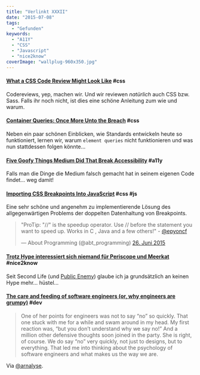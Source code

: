 ```yaml
---
title: "Verlinkt XXXII"
date: "2015-07-08"
tags:
  - "Gefunden"
keywords:
  - "A11Y"
  - "CSS"
  - "Javascript"
  - "nice2know"
coverImage: "wallplug-960x350.jpg"
---
```


#### [What a CSS Code Review Might Look Like](https://css-tricks.com/what-a-css-code-review-might-look-like/) #css

Codereviews, yep, machen wir. Und wir reviewen _natürlich_ auch CSS bzw. Sass. Falls ihr noch nicht, ist dies eine schöne Anleitung zum wie und warum.

#### [Container Queries: Once More Unto the Breach](http://alistapart.com/article/container-queries-once-more-unto-the-breach) #css

Neben ein paar schönen Einblicken, wie Standards entwickeln heute so funktioniert, lernen wir, warum `element queries` nicht funktionieren und was nun stattdessen folgen könnte…

#### [Five Goofy Things Medium Did That Break Accessibility](https://medium.com/medium-eng/five-goofy-things-medium-did-that-break-accessibility-3bc804ae818d) #a11y

Falls man die Dinge die Medium falsch gemacht hat in seinem eigenen Code findet… weg damit!

#### [Importing CSS Breakpoints Into JavaScript](https://www.lullabot.com/articles/importing-css-breakpoints-into-javascript) #css #js

Eine sehr schöne und angenehm zu implementierende Lösung des allgegenwärtigen Problems der doppelten Datenhaltung von Breakpoints.

<blockquote class="twitter-tweet" lang="de"><p lang="en" dir="ltr">"ProTip: "//" is the speedup operator. Use // before the statement you want to speed up. Works in C , Java and a few others!" - <a href="https://twitter.com/epyoncf">@epyoncf</a></p>— About Programming (@abt_programming) <a href="https://twitter.com/abt_programming/status/614499636800307200">26. Juni 2015</a></blockquote>

#### [Trotz Hype interessiert sich niemand für Periscope und Meerkat](http://www.netzpiloten.de/social-media-streaming-video-periscope-meerkat/) #nice2know

Seit Second Life (und [Public Enemy](https://www.youtube.com/watch?v=WF28-mlEq24)) glaube ich ja grundsätzlich an keinen Hype mehr… hüstel…

#### [The care and feeding of software engineers (or, why engineers are grumpy)](http://www.nczonline.net/blog/2012/06/12/the-care-and-feeding-of-software-engineers-or-why-engineers-are-grumpy/) #dev

> One of her points for engineers was not to say “no” so quickly. That one stuck with me for a while and swam around in my head. My first reaction was, “but you don’t understand why we say no!” And a million other defensive thoughts soon joined in the party. She is right, of course. We do say “no” very quickly, not just to designs, but to everything. That led me into thinking about the psychology of software engineers and what makes us the way we are.

Via [@arnalyse](https://twitter.com/arnalyse).
